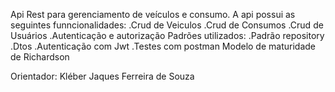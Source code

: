 Api Rest para gerenciamento de veículos e consumo. A api possui as seguintes funncionalidades:
.Crud de Veiculos
.Crud de Consumos
.Crud de Usuários
.Autenticação e autorização
Padrões utilizados:
.Padrão repository
.Dtos
.Autenticação com Jwt
.Testes com postman
Modelo de maturidade de Richardson

Orientador: Kléber Jaques Ferreira de Souza
